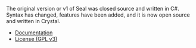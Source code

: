 The original version or v1 of Seal was closed source and written in C#. Syntax has changed, features have been added, and it is now open source and written in Crystal.

- [Documentation](docs.md)
- [License (GPL v3)](LICENSE)

